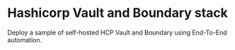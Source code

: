 # Hashicorp Vault and Boundary stack
Deploy a sample of self-hosted HCP Vault and Boundary using End-To-End automation.